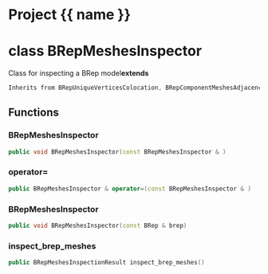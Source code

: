 <script setup>
import {useRoute} from 'vitepress'
const {path} = useRoute()
const tokens = path.split('/')
const words = tokens[2].split('-');
for (let i = 0; i < words.length; i++) {
    words[i] = words[i].charAt(0).toUpperCase() + words[i].slice(1);
    words[i] = words[i].replace('geode', 'Geode')
}
const name = words.join('-');
</script>
# Project {{ name }}

# class BRepMeshesInspector


 Class for inspecting a BRep model**extends** 



```cpp
Inherits from BRepUniqueVerticesColocation, BRepComponentMeshesAdjacency, BRepComponentMeshesColocation, BRepComponentMeshesDegeneration, BRepComponentMeshesManifold, BRepComponentMeshesNegativeElements, BRepMeshesIntersections
```



## Functions

### BRepMeshesInspector

```cpp
public void BRepMeshesInspector(const BRepMeshesInspector & )
```


### operator=

```cpp
public BRepMeshesInspector & operator=(const BRepMeshesInspector & )
```


### BRepMeshesInspector

```cpp
public void BRepMeshesInspector(const BRep & brep)
```


### inspect_brep_meshes

```cpp
public BRepMeshesInspectionResult inspect_brep_meshes()
```




